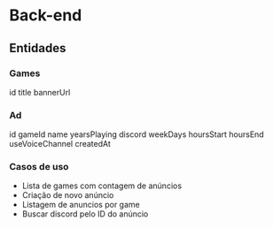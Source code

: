 # Back-end

## Entidades

### Games
id
title
bannerUrl

### Ad

id
gameId
name
yearsPlaying
discord
weekDays
hoursStart
hoursEnd
useVoiceChannel
createdAt

### Casos de uso

- Lista de games com contagem de anúncios
- Criação de novo anúncio
- Listagem de anuncios por game
- Buscar discord pelo ID do anúncio